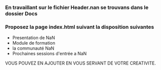 ### En travaillant sur le fichier Header.nan se trouvans dans le dossier Docs
### Proposez la page index.html suivant la disposition suivantes
- Presentation de NaN
- Module de formation
- la communauté NaN
- Prochaines sessions d'entrée a NaN

VOUS POUVEZ EN AJOUTER EN VOUS SERVANT DE VOTRE CREATIVITE.
